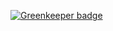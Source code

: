 

[![Greenkeeper badge](https://badges.greenkeeper.io/bergie/flowhubstats.svg)](https://greenkeeper.io/)